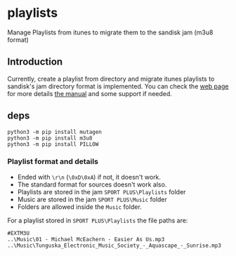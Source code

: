 # playlists
Manage Playlists from itunes to migrate them to the sandisk jam (m3u8 format)

## Introduction
Currently, create a playlist from directory and migrate itunes playlists to sandisk's jam directory format is implemented. You can check the [web page](https://support-es.wd.com/app/products/product-detailweb/p/8724) for more
details [the manual](https://downloads.sandisk.com/downloads/um/clipsportplus-um-es.pdf) and some support if needed.

## deps

```
python3 -m pip install mutagen
python3 -m pip install m3u8
python3 -m pip install PILLOW
```

### Playlist format and details

* Ended with `\r\n` (`\0xD\0xA`) if not, it doesn't work. 
* The standard format for sources doesn't work also.
* Playlists are stored in the jam `SPORT PLUS\Playlists` folder
* Music are stored in the jam `SPORT PLUS\Music` folder
* Folders are allowed inside the `Music` folder.
  

For a playlist stored in `SPORT PLUS\Playlists` the file paths are:
```
#EXTM3U
..\Music\01 - Michael McEachern - Easier As Us.mp3
..\Music\Tunguska_Electronic_Music_Society_-_Aquascape_-_Sunrise.mp3
```